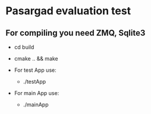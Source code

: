# Pasargad evaluation test
## For compiling you need ZMQ, Sqlite3
* cd build
* cmake .. && make

* For test App use:
  * ./testApp

* For main App use:
  * ./mainApp

